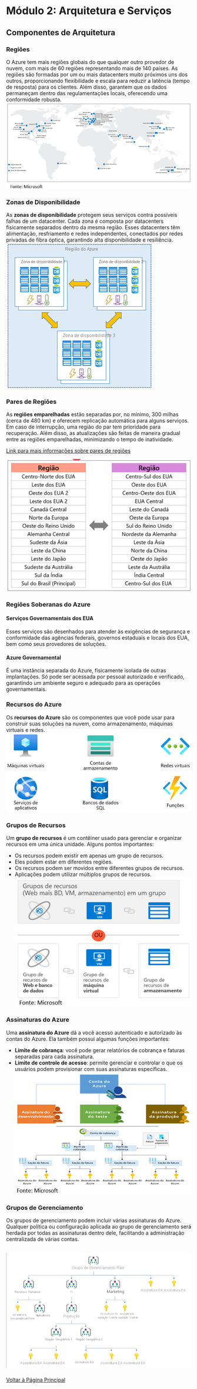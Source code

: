 # Módulo 2: Arquitetura e Serviços

## Componentes de Arquitetura 

### Regiões
O Azure tem mais regiões globais do que qualquer outro provedor de nuvem, com mais de 60 regiões representando mais de 140 países. As regiões são formadas por um ou mais datacenters muito próximos uns dos outros, proporcionando flexibilidade e escala para reduzir a latência (tempo de resposta) para os clientes. Além disso, garantem que os dados permaneçam dentro das regulamentações locais, oferecendo uma conformidade robusta.
![Regioes](https://github.com/J-Barboza/Microsoft-Azure-Essentials/blob/main/images/Mapa_de_regioes.png)

### Zonas de Disponibilidade
As **zonas de disponibilidade** protegem seus serviços contra possíveis falhas de um datacenter. Cada zona é composta por datacenters fisicamente separados dentro da mesma região. Esses datacenters têm alimentação, resfriamento e redes independentes, conectados por redes privadas de fibra óptica, garantindo alta disponibilidade e resiliência.
![Zona de Disponibilidade](https://github.com/J-Barboza/Microsoft-Azure-Essentials/blob/main/images/Zonas_de_disponibilidade.png)

### Pares de Regiões
As **regiões emparelhadas** estão separadas por, no mínimo, 300 milhas (cerca de 480 km) e oferecem replicação automática para alguns serviços. Em caso de interrupção, uma região do par tem prioridade para recuperação. Além disso, as atualizações são feitas de maneira gradual entre as regiões emparelhadas, minimizando o tempo de inatividade.

[Link para mais informações sobre pares de regiões](https://aka.ms/PairedRegions-ptb)

![Pares de Regioes](https://github.com/J-Barboza/Microsoft-Azure-Essentials/blob/main/images/Pares_de_regioes.png)

### Regiões Soberanas do Azure

#### Serviços Governamentais dos EUA
Esses serviços são desenhados para atender às exigências de segurança e conformidade das agências federais, governos estaduais e locais dos EUA, bem como seus provedores de soluções.

#### Azure Governamental
É uma instância separada do Azure, fisicamente isolada de outras implantações. Só pode ser acessada por pessoal autorizado e verificado, garantindo um ambiente seguro e adequado para as operações governamentais.

### Recursos do Azure
Os **recursos do Azure** são os componentes que você pode usar para construir suas soluções na nuvem, como armazenamento, máquinas virtuais e redes.
![Recursos de Azure](https://github.com/J-Barboza/Microsoft-Azure-Essentials/blob/main/images/Recursos_do_Azure.png)


### Grupos de Recursos
Um **grupo de recursos** é um contêiner usado para gerenciar e organizar recursos em uma única unidade. Alguns pontos importantes:
- Os recursos podem existir em apenas um grupo de recursos.
- Eles podem estar em diferentes regiões.
- Os recursos podem ser movidos entre diferentes grupos de recursos.
- Aplicações podem utilizar múltiplos grupos de recursos.
![Grupo de Recursos](https://github.com/J-Barboza/Microsoft-Azure-Essentials/blob/main/images/Grupo_de_Recursos.png)

### Assinaturas do Azure
Uma **assinatura do Azure** dá a você acesso autenticado e autorizado às contas do Azure. Ela também possui algumas funções importantes:
- **Limite de cobrança**: você pode gerar relatórios de cobrança e faturas separadas para cada assinatura.
- **Limite de controle de acesso**: permite gerenciar e controlar o que os usuários podem provisionar com suas assinaturas específicas.
![Assinaturas de Azure](https://github.com/J-Barboza/Microsoft-Azure-Essentials/blob/main/images/Assinatura_do_Azure.png)

### Grupos de Gerenciamento
Os grupos de gerenciamento podem incluir várias assinaturas do Azure. Qualquer política ou configuração aplicada ao grupo de gerenciamento será herdada por todas as assinaturas dentro dele, facilitando a administração centralizada de várias contas.

![Grupos de Gerenciamento](https://github.com/J-Barboza/Microsoft-Azure-Essentials/blob/main/images/Grupos_de_gerenciamento.png)
---
[Voltar à Página Principal](README.md)